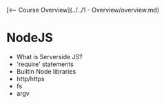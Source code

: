 [<-- Course Overview](../../1 - Overview/overview.md)
# NodeJS
* What is Serverside JS?
* 'require' statements
* Builtin Node libraries
 * http/https
 * fs
 * argv